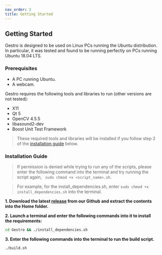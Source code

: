 ```yaml
---
nav_order: 2
title: Getting Started
---
```


## Getting Started
Gestro is designed to be used on Linux PCs running the Ubuntu distribution. In particular, it was tested and found to be running perfectly on PCs running Ubuntu 18.04 LTS.

### Prerequisites
* A PC running Ubuntu.
* A webcam.

Gestro requires the following tools and libraries to run (other versions are not tested):
* X11
* Qt 5
* OpenCV 4.5.5
* libasound2-dev
* Boost Unit Test Framework

> These required tools and libraries will be installed if you follow step 2 of the [installation guide](#installation-guide) below.

### Installation Guide

> If permission is denied while trying to run any of the scripts, please enter the following command into the terminal and try running the script again, ``` sudo chmod +x <script_name>.sh```.

>For example, for the install_dependencies.sh, enter ``` sudo chmod +x install_dependencies.sh ``` into the terminal.

**1. Download the latest [release]() from our Github and extract the contents into the Home folder.**

**2. Launch a terminal and enter the following commands into it to install the requirements:**
```sh
cd Gestro && ./install_dependencies.sh
```

**3. Enter the following commands into the terminal to run the build script.**
```sh
./build.sh
```
